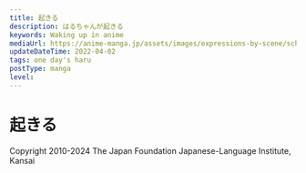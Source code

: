 ```yaml
---
title: 起きる
description: はるちゃんが起きる
keywords: Waking up in anime
mediaUrl: https://anime-manga.jp/assets/images/expressions-by-scene/school/1-1.webp
updateDateTime: 2022-04-02
tags: one day's haru
postType: manga
level:
---
```


# 起きる

<Grid>
  <Item
    page="page 1"
    img="https://anime-manga.jp/assets/images/expressions-by-scene/school/1-1.webp"
  >
    <KTextScript
      people="時計"
      text="ピピピピピ"
      mean="BEEPBEEPBEEPBEEP"
      sound="school/school_se_01_01.mp3"
    />
    <KTextScript
      people="時計"
      text="パン！"
      mean="たたく音"
      sound="school/school_se_01_03.mp3"
    />
    <KTextScript
      people="カーテン"
      text="シャツ"
      mean="カーテンを開け閉めする音"
      sound="school/school_se_01_04.mp3"
    />
    <KTextScript
      people="お姉"
      text="ふぁ～"
      mean="Yawn…"
      sound="school/schoolscene_01_05.mp3"
    />
    <KTextScript
      people="お姉"
      text="おはよう"
      mean="Morning"
      sound="school/schoolscene_01_06.mp3"
    />
    <KTextScript
      people="妹"
      text="おはよー　お姉ちゃん"
      mean="Morning"
      sound="school/schoolscene_01_07.mp3"
    />
    <KTextScript
      text="シャカ シャカ"
      mean="SHAKKA SHAKKA"
      sound="school/school_se_01_08.mp3"
    />
    <KTextScript
      text="パシャ パシャ"
      mean="SPLISH SPLISH"
      sound="school/school_se_01_09.mp3"
    />
  </Item>
</Grid>

Copyright 2010-2024 The Japan Foundation Japanese-Language Institute, Kansai